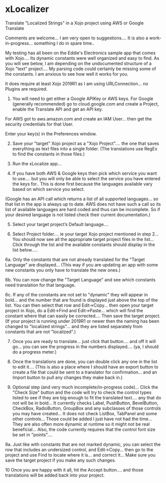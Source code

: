 # xLocalizer
Translate "Localized Strings" in a Xojo project using AWS or Google Translate


Comments are welcome...  I am very open to suggestions....  It is also a work-in-progress...  something I do in spare time..

My testing has all been on the Eddie's Electronics sample app that comes with Xojo....  Its dynamic constants were well organized and easy to find.  As you will see below, I am depending on the undocumented structure of a Xojo "text" project....  My parsing code could certainly be missing some of the constants.  I am anxious to see how well it works for you.

It does require at least Xojo 2019R1 as I am using URLConnection...  no Plugins are required.

1.  You will need to get either a Google APIKey or AWS keys. 
For Google (generally recommended) go to cloud.google.com and create a Project, enable the Translate API and get an API key.

For AWS got to aws.amazon.com and create an IAM User...  then get the security credentials for that User.

Enter your key(s) in the Preferences window.

2.  Save your "target" Xojo project as a "Xojo Project"....  the one that saves everything as text files into a single folder.  (The translations use RegEx to find the constants in those files.)

3.  Run the xLocalize app...  

4.  If you have both AWS & Google keys then pick which service you want to use....  but you will only be able to select the service you have entered the keys for..  This is done first because the languages available vary based on which service you select.

(Google has an API call which returns a list of all supported languages...  so that list in the app is always up to date.  AWS does not have such a call so its list of available languages are hard coded and thus can be incomplete.  So if your desired language is not listed check their current documentation.)

5.  Select your target project’s Default language....

6.  Select Project folder....  ie your target Xojo project mentioned in step 2...  You should now see all the appropriate target project files in the list...  Click through the list and the available constants should display in the list below.....

6a. Only the constants that are not already translated for the "Target Language" are displayed...  (This way if you are updating an app with some new constants you only have to translate the new ones.)

6b.  You can now change the "Target Language" and see which constants need translation for that language.

6c.  If any of the constants are not set to "dynamic" they will appear in bold...  and the number that are found is displayed just above the top of the list.  You can then select that row and Edit->Copy...  then open your target project in Xojo, do a Edit->Find and Edit->Paste...  which will find the constant where that can easily be corrected....  Then save the target project.  (If your project is running under 2019R1 or newer then the naming has been changed to "localized strings"...  and they are listed separately from constants that are not "localized".)

7.  Once you are ready to translate...  just click that button....  and off it will go...  you can see the progress in the numbers displayed....  (ya, I should do a progress meter.)

8.  Once the translations are done, you can double click any one in the list to edit it....  (This is also a place where I should have an export button to create a file that could be sent to a translator for confirmation...  and an Import button to pull any changes they make back in.)

9.  Optional step (and very much incomplete/in-progress code)...  Click the "Check Size" button and the code will try to check the control types listed to see if they are big enough to fit the translated text....  any that do not will be in bold...  It currently checks Label, PushButton, BevelButton, CheckBox, RadioButton, GroupBox and any subclasses of those controls you may have created...  It does not check ListBox, TabPanel and some other controls...  Those could be added I just have not had the time...  They are also often more dynamic at runtime so it might not be real beneficial...  Also, the code currently requires that the control font size be set in "points"....

9a.  Just like with constants that are not marked dynamic, you can select the row that includes an undersized control, and Edit->Copy...  then go to the project and use Find to locate where it is...  and correct it...  Make sure you save the target project if you make any such changes.

10  Once you are happy with it all, hit the Accept button.... and those translations will be added back into your project.  

